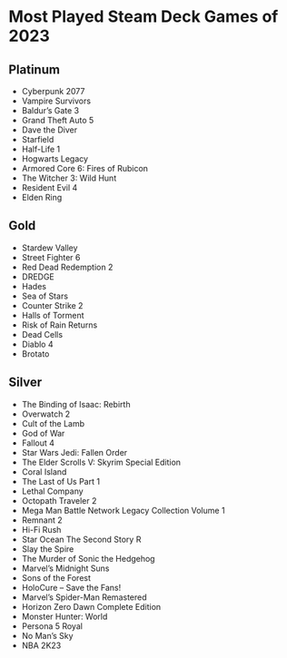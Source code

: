 # Most Played Steam Deck Games of 2023

## Platinum
- Cyberpunk 2077
- Vampire Survivors
- Baldur’s Gate 3
- Grand Theft Auto 5
- Dave the Diver
- Starfield
- Half-Life 1
- Hogwarts Legacy
- Armored Core 6: Fires of Rubicon
- The Witcher 3: Wild Hunt
- Resident Evil 4
- Elden Ring

## Gold
- Stardew Valley
- Street Fighter 6
- Red Dead Redemption 2
- DREDGE
- Hades
- Sea of Stars
- Counter Strike 2
- Halls of Torment
- Risk of Rain Returns
- Dead Cells
- Diablo 4
- Brotato

## Silver
- The Binding of Isaac: Rebirth
- Overwatch 2
- Cult of the Lamb
- God of War
- Fallout 4
- Star Wars Jedi: Fallen Order
- The Elder Scrolls V: Skyrim Special Edition
- Coral Island
- The Last of Us Part 1
- Lethal Company
- Octopath Traveler 2
- Mega Man Battle Network Legacy Collection Volume 1
- Remnant 2
- Hi-Fi Rush
- Star Ocean The Second Story R
- Slay the Spire
- The Murder of Sonic the Hedgehog
- Marvel’s Midnight Suns
- Sons of the Forest
- HoloCure – Save the Fans!
- Marvel’s Spider-Man Remastered
- Horizon Zero Dawn Complete Edition
- Monster Hunter: World
- Persona 5 Royal
- No Man’s Sky
- NBA 2K23
